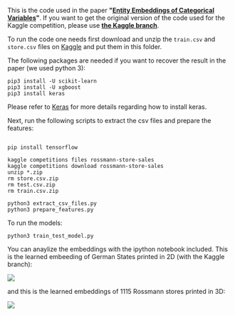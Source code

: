 This is the code used in the paper **"[Entity Embeddings of Categorical Variables](http://arxiv.org/abs/1604.06737)"**. If you want to get the original version of the code used for the Kaggle competition, please use [**the Kaggle branch**](https://github.com/entron/entity-embedding-rossmann/tree/kaggle).

To run the code one needs first download and unzip the `train.csv` and `store.csv` files on [Kaggle](https://www.kaggle.com/c/rossmann-store-sales/data) and put them in this folder.

The following packages are needed if you want to recover the result in the paper (we used python 3):

```
pip3 install -U scikit-learn
pip3 install -U xgboost
pip3 install keras
```
Please refer to [Keras](https://github.com/fchollet/keras) for more details regarding how to install keras. 

Next, run the following scripts to extract the csv files and prepare the features:

<!-- conda install -c anaconda tensorflow -->
```

pip install tensorflow

kaggle competitions files rossmann-store-sales
kaggle competitions download rossmann-store-sales
unzip *.zip
rm store.csv.zip
rm test.csv.zip
rm train.csv.zip

python3 extract_csv_files.py
python3 prepare_features.py
``` 

To run the models:

```
python3 train_test_model.py
```

You can anaylize the embeddings with the ipython notebook included. 
This is the learned embeeding of German States printed in 2D (with the Kaggle branch):

[![](https://plot.ly/~entron/0/.png)](https://plot.ly/~entron/0.embed)

and this is the learned embeddings of 1115 Rossmann stores printed in 3D:

[![](https://plot.ly/~entron/2/.png)](https://plot.ly/~entron/2.embed)
